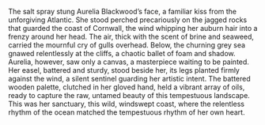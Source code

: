 The salt spray stung Aurelia Blackwood’s face, a familiar kiss from the unforgiving Atlantic.  She stood perched precariously on the jagged rocks that guarded the coast of Cornwall, the wind whipping her auburn hair into a frenzy around her head.  The air, thick with the scent of brine and seaweed, carried the mournful cry of gulls overhead. Below, the churning grey sea gnawed relentlessly at the cliffs, a chaotic ballet of foam and shadow.  Aurelia, however, saw only a canvas, a masterpiece waiting to be painted. Her easel, battered and sturdy, stood beside her, its legs planted firmly against the wind, a silent sentinel guarding her artistic intent.  The battered wooden palette, clutched in her gloved hand, held a vibrant array of oils, ready to capture the raw, untamed beauty of this tempestuous landscape. This was her sanctuary, this wild, windswept coast, where the relentless rhythm of the ocean matched the tempestuous rhythm of her own heart.
